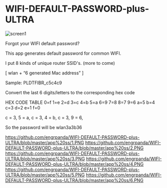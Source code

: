 # WIFI-DEFAULT-PASSWORD-plus-ULTRA

![screen1](https://github.com/engrpanda/WIFI-DEFAULT-PASSWORD-plus-ULTRA/blob/master/app%20ss/0.PNG)

Forgot your WIFI default password?

This app generates default password for common WIFI.

I put 8 kinds of unique router SSID's. (more to come)





[ wlan + “6 generated Mac address” ]

Sample: PLDTFIBR_c5c4c9

Convert the last 6 digits/letters to the corresponding hex code

HEX CODE TABLE
0=f
1=e
2=d
3=c
4=b
5=a
6=9
7=8
8=7
9=6
a=5
b=4
c=3
d=2
e=1
f=0


c = 3,
5 = a,
c = 3,
4 = b,
c = 3,
9 = 6,

So the password will be wlan3a3b36








https://github.com/engrpanda/WIFI-DEFAULT-PASSWORD-plus-ULTRA/blob/master/app%20ss/1.PNG
https://github.com/engrpanda/WIFI-DEFAULT-PASSWORD-plus-ULTRA/blob/master/app%20ss/2.PNG
https://github.com/engrpanda/WIFI-DEFAULT-PASSWORD-plus-ULTRA/blob/master/app%20ss/3.PNG
https://github.com/engrpanda/WIFI-DEFAULT-PASSWORD-plus-ULTRA/blob/master/app%20ss/4.PNG
https://github.com/engrpanda/WIFI-DEFAULT-PASSWORD-plus-ULTRA/blob/master/app%20ss/5.PNG
https://github.com/engrpanda/WIFI-DEFAULT-PASSWORD-plus-ULTRA/blob/master/app%20ss/6.PNG


